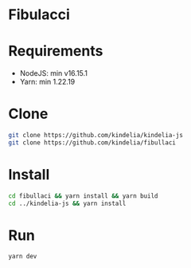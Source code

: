# Fibulacci

# Requirements

- NodeJS: min v16.15.1
- Yarn: min 1.22.19

# Clone

```bash
git clone https://github.com/kindelia/kindelia-js
git clone https://github.com/kindelia/fibullaci
```

# Install

```bash
cd fibullaci && yarn install && yarn build
cd ../kindelia-js && yarn install
```

# Run

```bash
yarn dev
```